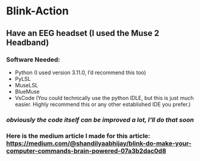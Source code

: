 # Blink-Action
## Have an EEG headset (I used the Muse 2 Headband)

### Software Needed:

- Python (I used version 3.11.0, I’d recommend this too)
- PyLSL
- MuseLSL
- BlueMuse
- VsCode (You could technically use the python IDLE, but this is just much easier. Highly recommend this or any other established IDE you prefer.)

### ***obviously the code itself can be improved a lot, I'll do that soon***

### Here is the medium article I made for this article: https://medium.com/@shandilyaabhijay/blink-do-make-your-computer-commands-brain-powered-07a3b2dac0d8

